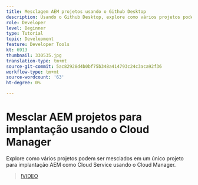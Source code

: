 ```yaml
---
title: Mesclagem AEM projetos usando o Github Desktop
description: Usando o Github Desktop, explore como vários projetos podem ser mesclados em um único projeto para implantação para AEM como Cloud Service usando o Cloud Manager.
role: Developer
level: Beginner
type: Tutorial
topic: Development
feature: Developer Tools
kt: 6913
thumbnail: 330535.jpg
translation-type: tm+mt
source-git-commit: 5ac82928d4b0bf75b348a414793c24c3aca92f36
workflow-type: tm+mt
source-wordcount: '63'
ht-degree: 0%

---
```



# Mesclar AEM projetos para implantação usando o Cloud Manager

Explore como vários projetos podem ser mesclados em um único projeto para implantação AEM como Cloud Service usando o Cloud Manager.

>[!VIDEO](https://video.tv.adobe.com/v/330535/?quality=12&learn=on)